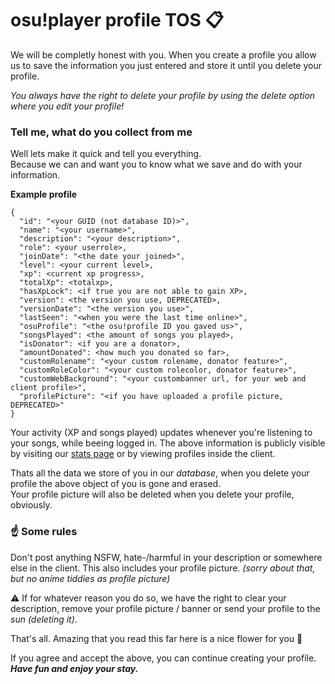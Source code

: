 # osu!player profile TOS 📋
We will be completly honest with you. When you create a profile you allow us to save the information you just entered and store it until you delete your profile.

*You always have the right to delete your profile by using the delete option where you edit your profile!*

### Tell me, what do you collect from me 
Well lets make it quick and tell you everything.  
Because we can and want you to know what we save and do with your information.

**Example profile**
```
{
  "id": "<your GUID (not database ID)>",
  "name": "<your username>",
  "description": "<your description>",
  "role": <your userrole>,
  "joinDate": "<the date your joined>",
  "level": <your current level>,
  "xp": <current xp progress>,
  "totalXp": <totalxp>,
  "hasXpLock": <if true you are not able to gain XP>,
  "version": <the version you use, DEPRECATED>,
  "versionDate": "<the version you use>",
  "lastSeen": "<when you were the last time online>",
  "osuProfile": "<the osu!profile ID you gaved us>",
  "songsPlayed": <the amount of songs you played>,
  "isDonator": <if you are a donator>,
  "amountDonated": <how much you donated so far>,
  "customRolename": "<your custom rolename, donator feature>",
  "customRoleColor": "<your custom rolecolor, donator feature>",
  "customWebBackground": "<your custombanner url, for your web and client profile>",
  "profilePicture": "<if you have uploaded a profile picture, DEPRECATED>"
}
```
Your activity (XP and songs played) updates whenever you're listening to your songs, while beeing logged in.
The above information is publicly visible by visiting our [stats page](https://stats.founntain.dev) or by viewing profiles inside the client.

Thats all the data we store of you in our *database*, when you delete your profile the above object of you is gone and erased.  
Your profile picture will also be deleted when you delete your profile, obviously.

### ☝️ Some rules
Don't post anything NSFW, hate-/harmful in your description or somewhere else in the client. This also includes your profile picture. *(sorry about that, but no anime tiddies as profile picture)*  

⚠️ If for whatever reason you do so, we have the right to clear your description, remove your profile picture / banner or send your profile to the *sun (deleting it)*.

That's all. Amazing that you read this far here is a nice flower for you 🌺

If you agree and accept the above, you can continue creating your profile.  
***Have fun and enjoy your stay.***
